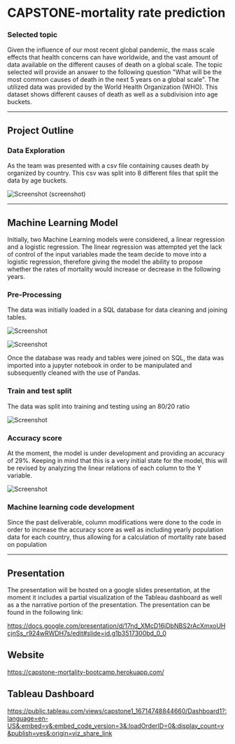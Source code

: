 # CAPSTONE-mortality rate prediction

### Selected topic

Given the influence of our most recent global pandemic, the mass scale effects that health concerns can have worldwide, and the vast amount of data available on the different causes of death on a global scale. The topic selected will provide an answer to the following question "What will be the most common causes of death in the next 5 years on a global scale". The utilized data was provided by the World Health Organization (WHO). This dataset shows different causes of death as well as a subdivision into age buckets.

----
## Project Outline

### Data Exploration

As the team was presented with a csv file containing causes death by organized by country. This csv was split into 8 different files that split the data by age buckets. 

![Screenshot](https://github.com/chgallegos/CAPSTONE-mortality-prediction/blob/main/resources/screenshots/raw_data.png)
(screenshot)


----
## Machine Learning Model

Initially, two Machine Learning models were considered, a linear regression and a logistic regression. The linear regression was attempted yet the lack of control of the input variables made the team decide to move into a logistic regression, therefore giving the model the ability to propose whether the rates of mortality would increase or decrease in the following years.

### Pre-Processing

The data was initially loaded in a SQL database for data cleaning and joining tables.

![Screenshot](https://github.com/chgallegos/CAPSTONE-mortality-prediction/blob/main/resources/screenshots/table_creation.png)

![Screenshot](https://github.com/chgallegos/CAPSTONE-mortality-prediction/blob/main/resources/screenshots/table_join.png)

Once the database was ready and tables were joined on SQL, the data was imported into a jupyter notebook in order to be manipulated and subsequently cleaned with the use of Pandas.


### Train and test split

The data was split into training and testing using an 80/20 ratio

![Screenshot](https://github.com/chgallegos/CAPSTONE-mortality-prediction/blob/main/resources/screenshots/train_test_split.png)


### Accuracy score

At the moment, the model is under development and providing an accuracy of 29%. Keeping in mind that this is a very initial state for the model, this will be revised by analyzing the linear relations of each column to the Y variable.


![Screenshot](https://github.com/chgallegos/CAPSTONE-mortality-prediction/blob/main/resources/screenshots/accuracy_score_and_confusion_matrix.png)



### Machine learning code development

Since the past deliverable, column modifications were done to the code in order to increase the accuracy score as well as including yearly population data for each country, thus allowing for a calculation of mortality rate based on population


----
## Presentation

The presentation will be hosted on a google slides presentation, at the moment it includes a partial visualization of the Tableau dashboard as well as a the narrative portion of the presentation. The presentation can be found in the following link:

https://docs.google.com/presentation/d/17nd_XMcD16jDbNBS2rAcXmxoUHcjnSs_r924wRWDH7s/edit#slide=id.g1b3517300bd_0_0


## Website

https://capstone-mortality-bootcamp.herokuapp.com/

## Tableau Dashboard

https://public.tableau.com/views/capstone1_16714748844660/Dashboard1?:language=en-US&:embed=y&:embed_code_version=3&:loadOrderID=0&:display_count=y&publish=yes&:origin=viz_share_link


